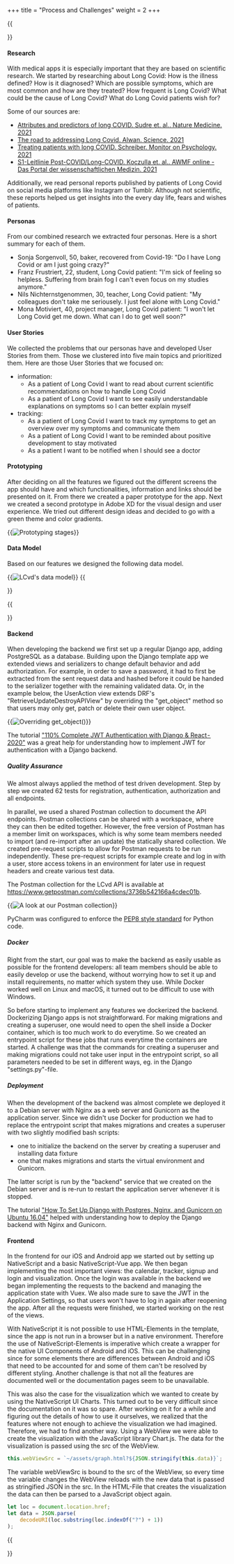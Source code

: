 +++
title = "Process and Challenges"
weight = 2
+++

{{<section title="Design">}}
#### Research
With medical apps it is especially important that they are based on scientific research.
We started by researching about Long Covid: How is the illness defined? How is it diagnosed? 
Which are possible symptoms, which are most common and how are they treated? 
How frequent is Long Covid? What could be the cause of Long Covid? What do Long Covid patients wish for?

Some of our sources are:
* [Attributes and predictors of long COVID. Sudre et. al.. Nature Medicine. 2021](https://www.nature.com/articles/s41591-021-01292-y)
* [The road to addressing Long Covid. Alwan. Science. 2021](https://www.science.org/doi/10.1126/science.abg7113)
* [Treating patients with long COVID. Schreiber. Monitor on Psychology. 2021](https://www.apa.org/monitor/2021/07/treating-long-covid)
* [S1-Leitlinie Post-COVID/Long-COVID. Koczulla et. al.. AWMF online - Das Portal der wissenschaftlichen Medizin. 2021](https://www.awmf.org/uploads/tx_szleitlinien/020-027l_S1_Post_COVID_Long_COVID_2021-07.pdf)

Additionally, we read personal reports published by patients of Long Covid on 
social media platforms like Instagram or Tumblr. Although not scientific, these reports helped us 
get insights into the every day life, fears and wishes of patients. 

#### Personas 
From our combined research we extracted four personas. Here is a short summary for each of them.

* Sonja Sorgenvoll, 50, baker, recovered from Covid-19: "Do I have Long Covid or am I just going crazy?"
* Franz Frustriert, 22, student, Long Covid patient: "I'm sick of feeling so helpless. Suffering from brain fog I can't even focus on my studies anymore."
* Nils Nichternstgenommen, 30, teacher, Long Covid patient: "My colleagues don't take me seriousely. I just feel alone with Long Covid."
* Mona Motiviert, 40, project manager, Long Covid patient: "I won't let Long Covid get me down. What can I do to get well soon?"

#### User Stories
We collected the problems that our personas have and developed User Stories from them. 
Those we clustered into five main topics and prioritized them. Here are those User Stories that we focused on:
* information: 
  * As a patient of Long Covid I want to read about current scientific recommendations on how to handle Long Covid
  * As a patient of Long Covid I want to see easily understandable explanations on symptoms so I can better explain myself
* tracking:
  * As a patient of Long Covid I want to track my symptoms to get an overview over my symptoms and communicate them
  * As a patient of Long Covid I want to be reminded about positive development to stay motivated
  * As a patient I want to be notified when I should see a doctor

#### Prototyping
After deciding on all the features we figured out the different screens the app should have and which functionalities,
information and links should be presented on it. From there we created a paper prototype for the app.
Next we created a second prototype in Adobe XD for the visual design and user experience. We tried out different design ideas and 
decided to go with a green theme and color gradients.

{{<image src="prototype.png" alt="Prototyping stages">}}

#### Data Model
Based on our features we designed the following data model. 

{{<image src="data-model.jpg" alt="LCvd's data model">}}
{{</section>}}

{{<section title="Implementation and Workflow">}}
#### Backend
When developing the backend we first set up a regular Django app, adding PostgreSQL as a database. 
Building upon the Django template app we extended views and serializers to change default behavior and add authorization. 
For example, in order to save a password, it had to first be extracted from the sent request data and hashed before it 
could be handed to the serializer together with the remaining validated data. Or, in the example below, the UserAction 
view extends DRF's "RetrieveUpdateDestroyAPIView" by overriding the "get_object" method so that users may only get, 
patch or delete their own user object.

{{<image src="tech-stack-drf-example.png" alt="Overriding get_object()">}}

The tutorial ["110% Complete JWT Authentication with Django & React - 2020"](https://hackernoon.com/110percent-complete-jwt-authentication-with-django-and-react-2020-iejq34ta) was a
great help for understanding how to implement JWT for authentication with a Django backend.

##### Quality Assurance
We almost always applied the method of test driven development. Step by step we created 62 tests for registration, authentication,
authorization and all endpoints. 

In parallel, we used a shared Postman collection to document the API endpoints. 
Postman collections can be shared with a workspace, where they can then be edited together. However, the free version of
Postman has a member limit on workspaces, which is why some team members needed to import (and re-import after an update)
the statically shared collection. We created pre-request scripts to allow for Postman requests to be run independently. 
These pre-request scripts for example create and log in with a user, store access tokens in an environment for later use in request 
headers and create various test data.

The Postman collection for the LCvd API is available at https://www.getpostman.com/collections/3736b542166a4cdec01b.

{{<image src="tech-stack-postman-example.png" alt="A look at our Postman collection">}}

PyCharm was configured to enforce the [PEP8 style standard](https://pep8.org/) for Python code.

##### Docker
Right from the start, our goal was to make the backend as easily usable as possible for the frontend developers: all team members 
should be able to easily develop or use the backend, without worrying how to set it up and install requirements, 
no matter which system they use. While Docker worked well on Linux and macOS, it turned out to be difficult to use with Windows.

So before starting to implement any features we dockerized the backend. Dockerizing Django apps is not straightforward. 
For making migrations and creating a superuser, one would need to open the shell inside a Docker container, 
which is too much work to do everytime. So we 
created an entrypoint script for these jobs that runs everytime the containers are started. A challenge was that the 
commands for creating a superuser and making migrations could not take user input in the entrypoint script, so all parameters 
needed to be set in different ways, eg. in the Django "settings.py"-file.

##### Deployment
When the development of the backend was almost complete we deployed it to a Debian server with Nginx as a web server and Gunicorn 
as the application server. Since we didn't use Docker for production we had to replace the entrypoint script that makes 
migrations and creates a superuser with two slightly modified bash scripts:
* one to initialize the backend on the server by creating a superuser and installing data fixture 
* one that makes migrations and starts the virtual environment and Gunicorn. 

The latter script is run by the "backend" service that we created on the Debian server and is re-run to restart the application 
server whenever it is stopped. 

The tutorial ["How To Set Up Django with Postgres, Nginx, and Gunicorn on Ubuntu 16.04"](https://www.digitalocean.com/community/tutorials/how-to-set-up-django-with-postgres-nginx-and-gunicorn-on-ubuntu-16-04)
helped with understanding how to deploy the Django backend with Nginx and Gunicorn.

#### Frontend
In the frontend for our iOS and Android app we started out by setting up NativeScript and a basic NativeScript-Vue app.
We then began implementing the most important views: the calendar, tracker, signup and login and visualization.
Once the login was available in the backend we began implementing the requests to the backend and managing the application
state with Vuex. We also made sure to save the JWT in the Application Settings, so that users won't have to log in again after
reopening the app. After all the requests were finished, we started working on the rest of the views.

With NativeScript it is not possible to use HTML-Elements in the template, since the app is not run in a browser but in a native environment. 
Therefore the use of NativeScript-Elements is imperative which create a wrapper for the native UI Components of Android and iOS. 
This can be challenging since for some elements there are differences between Android and iOS that need to be accounted for and
some of them can't be resolved by different styling. Another challenge is that not all the features are documented well or the
documentation pages seem to be unavailable.

This was also the case for the visualization which we wanted to create by using the NativeScript UI Charts. This turned out to be
very difficult since the documentation on it was so spare. After working on it for a while and figuring out the details of how to use it
ourselves, we realized that the features where not enough to achieve the visualization we had imagined. Therefore, we had to find another way. 
Using a WebView we were able to create the visualization with the JavaScript library Chart.js. The data for the visualization is passed using the src of the WebView.

```jsx
this.webViewSrc = `~/assets/graph.html?${JSON.stringify(this.data)}`;
```

The variable webViewSrc is bound to the src of the WebView, so every time the variable changes the WebView reloads with the new data that is passed as stringified JSON in the src. 
In the HTML-File that creates the visualization the data can then be parsed to a JavaScript object again.

```jsx
let loc = document.location.href;
let data = JSON.parse(
    decodeURI(loc.substring(loc.indexOf("?") + 1))
);
```

{{</section>}}